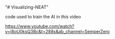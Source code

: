 "# Visualizing-NEAT" 

code used to train the AI in this video

https://www.youtube.com/watch?v=j8oU0ksQ3Bc&t=288s&ab_channel=SemperZero
